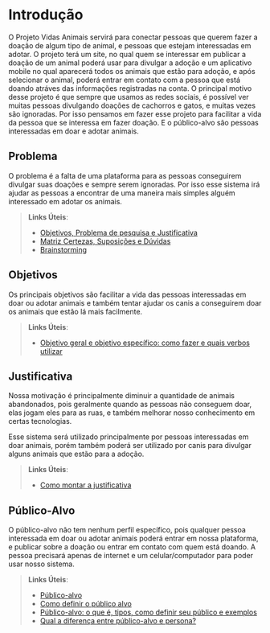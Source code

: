 # Introdução

 O Projeto Vidas Animais servirá para conectar pessoas que querem fazer a doação de algum tipo de animal, e pessoas que estejam interessadas em adotar. O projeto terá um site, no qual quem se interessar em publicar a doação de um animal poderá usar para divulgar a adoção e um aplicativo mobile no qual aparecerá todos os animais que estão para adoção, e após selecionar o animal, poderá entrar em contato com a pessoa que está doando atráves das informações registradas na conta. O principal motivo desse projeto é que sempre que usamos as redes sociais, é possível ver muitas pessoas divulgando doações de cachorros e gatos, e muitas vezes são ignoradas. Por isso pensamos em fazer esse projeto para facilitar a vida da pessoa que se interessa em fazer doação. E o público-alvo são pessoas interessadas em doar e adotar animais.

## Problema

O problema é a falta de uma plataforma para as pessoas conseguirem divulgar suas doações e sempre serem ignoradas. Por isso esse sistema irá ajudar as pessoas a encontrar de uma maneira mais simples alguém interessado em adotar os animais.

> **Links Úteis**:
> - [Objetivos, Problema de pesquisa e Justificativa](https://medium.com/@versioparole/objetivos-problema-de-pesquisa-e-justificativa-c98c8233b9c3)
> - [Matriz Certezas, Suposições e Dúvidas](https://medium.com/educa%C3%A7%C3%A3o-fora-da-caixa/matriz-certezas-suposi%C3%A7%C3%B5es-e-d%C3%BAvidas-fa2263633655)
> - [Brainstorming](https://www.euax.com.br/2018/09/brainstorming/)

## Objetivos

 Os principais objetivos são facilitar a vida das pessoas interessadas em doar ou adotar animais e também tentar ajudar os canis a conseguirem doar os animais que estão lá mais facilmente. 
 
> **Links Úteis**:
> - [Objetivo geral e objetivo específico: como fazer e quais verbos utilizar](https://blog.mettzer.com/diferenca-entre-objetivo-geral-e-objetivo-especifico/)

## Justificativa

Nossa motivação é principalmente diminuir a quantidade de animais abandonados, pois geralmente quando as pessoas não conseguem doar, elas jogam eles para as ruas, e também melhorar nosso conhecimento em certas tecnologias.

 Esse sistema será utilizado principalmente por pessoas interessadas em doar animais, porém também poderá ser utilizado por canis para divulgar alguns animais que estão para a adoção.


> **Links Úteis**:
> - [Como montar a justificativa](https://guiadamonografia.com.br/como-montar-justificativa-do-tcc/)

## Público-Alvo

O público-alvo não tem nenhum perfil específico, pois qualquer pessoa interessada em doar ou adotar animais poderá entrar em nossa plataforma, e publicar sobre a doação ou entrar em contato com quem está doando. A pessoa precisará apenas de internet e um celular/computador para poder usar nosso sistema.

> **Links Úteis**:
> - [Público-alvo](https://blog.hotmart.com/pt-br/publico-alvo/)
> - [Como definir o público alvo](https://exame.com/pme/5-dicas-essenciais-para-definir-o-publico-alvo-do-seu-negocio/)
> - [Público-alvo: o que é, tipos, como definir seu público e exemplos](https://klickpages.com.br/blog/publico-alvo-o-que-e/)
> - [Qual a diferença entre público-alvo e persona?](https://rockcontent.com/blog/diferenca-publico-alvo-e-persona/)
